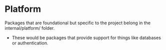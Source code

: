 # Platform

Packages that are foundational but specific to the project belong in the internal/platform/ folder. 
* These would be packages that provide support for things like databases or authentication.